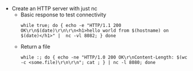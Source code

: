 + Create an HTTP server with just nc
  * Basic response to test connectivity
    ```  
    while true; do { echo -e "HTTP/1.1 200 OK\r\n$(date)\r\n\r\n<h1>hello world from $(hostname) on $(date)</h1>" |  nc -vl 8082; } done
    ```
  * Return a file
     ```
     while :; do { echo -ne "HTTP/1.0 200 OK\r\nContent-Length: $(wc -c <some.file)\r\n\r\n"; cat ; } | nc -l 8080; done
     ```


